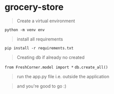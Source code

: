 # grocery-store

>Create a virtual environment

```python -m venv env```

>install all requirements

```pip install -r requirements.txt```

>Creating db if already no created 

```from FreshCorner.model import *```
```db.create_all()```

>run the app.py file i.e. outside the application


>and you're good to go :)

